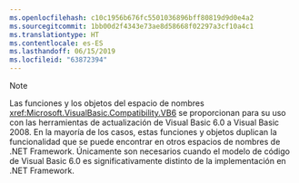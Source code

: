 ```yaml
---
ms.openlocfilehash: c10c1956b676fc5501036896bff80819d9d0e4a2
ms.sourcegitcommit: 1bb00d2f4343e73ae8d58668f02297a3cf10a4c1
ms.translationtype: HT
ms.contentlocale: es-ES
ms.lasthandoff: 06/15/2019
ms.locfileid: "63872394"
---
```

> [!NOTE]
>  Las funciones y los objetos del espacio de nombres <xref:Microsoft.VisualBasic.Compatibility.VB6> se proporcionan para su uso con las herramientas de actualización de Visual Basic 6.0 a Visual Basic 2008. En la mayoría de los casos, estas funciones y objetos duplican la funcionalidad que se puede encontrar en otros espacios de nombres de .NET Framework. Únicamente son necesarios cuando el modelo de código de Visual Basic 6.0 es significativamente distinto de la implementación en .NET Framework.